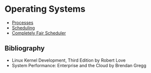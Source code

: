 # Operating Systems

* [Processes](processes.md)
* [Scheduling](scheduling.md)
* [Completely Fair Scheduler](cfs.md)

## Bibliography

* Linux Kernel Development, Third Edition by Robert Love
* System Performance: Enterprise and the Cloud by Brendan Gregg

